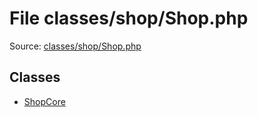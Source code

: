 File classes/shop/Shop.php
=========

Source: [classes/shop/Shop.php](https://github.com/PrestaShop/PrestaShop/blob/1.5.0.2/classes/shop/Shop.php)


Classes
-------

* [ShopCore](class.ShopCore.md)

